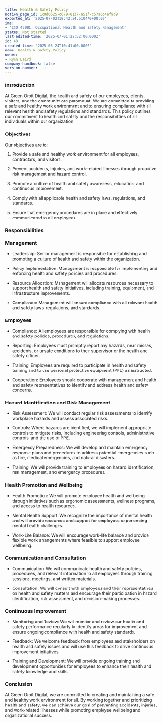 ```yaml
---
title: Health & Safety Policy
notion_page_id: 1c0d6625-c679-8137-a51f-c57a6c4ef9d9
exported_at: '2025-07-02T18:42:24.510470+00:00'
ims:
- 'ISO 45001: Occupational Health and Safety Management'
status: Not started
last-edited-time: '2025-07-01T22:52:00.000Z'
id: 68
created-time: '2025-03-24T10:41:00.000Z'
name: Health & Safety Policy
owner:
- Ryan Laird
company-handbook: false
version-number: 1.1
---
```


### Introduction

At Green Orbit Digital, the health and safety of our employees, clients, visitors, and the community are paramount. We are committed to providing a safe and healthy work environment and to ensuring compliance with all relevant health and safety regulations and standards. This policy outlines our commitment to health and safety and the responsibilities of all individuals within our organization.

### Objectives

Our objectives are to:

1. Provide a safe and healthy work environment for all employees, contractors, and visitors.

1. Prevent accidents, injuries, and work-related illnesses through proactive risk management and hazard control.

1. Promote a culture of health and safety awareness, education, and continuous improvement.

1. Comply with all applicable health and safety laws, regulations, and standards.

1. Ensure that emergency procedures are in place and effectively communicated to all employees.

### Responsibilities

### Management

- Leadership: Senior management is responsible for establishing and promoting a culture of health and safety within the organization.

- Policy Implementation: Management is responsible for implementing and enforcing health and safety policies and procedures.

- Resource Allocation: Management will allocate resources necessary to support health and safety initiatives, including training, equipment, and infrastructure improvements.

- Compliance: Management will ensure compliance with all relevant health and safety laws, regulations, and standards.

### Employees

- Compliance: All employees are responsible for complying with health and safety policies, procedures, and regulations.

- Reporting: Employees must promptly report any hazards, near misses, accidents, or unsafe conditions to their supervisor or the health and safety officer.

- Training: Employees are required to participate in health and safety training and to use personal protective equipment (PPE) as instructed.

- Cooperation: Employees should cooperate with management and health and safety representatives to identify and address health and safety concerns.

### Hazard Identification and Risk Management

- Risk Assessment: We will conduct regular risk assessments to identify workplace hazards and assess associated risks.

- Controls: Where hazards are identified, we will implement appropriate controls to mitigate risks, including engineering controls, administrative controls, and the use of PPE.

- Emergency Preparedness: We will develop and maintain emergency response plans and procedures to address potential emergencies such as fire, medical emergencies, and natural disasters.

- Training: We will provide training to employees on hazard identification, risk management, and emergency procedures.

### Health Promotion and Wellbeing

- Health Promotion: We will promote employee health and wellbeing through initiatives such as ergonomic assessments, wellness programs, and access to health resources.

- Mental Health Support: We recognize the importance of mental health and will provide resources and support for employees experiencing mental health challenges.

- Work-Life Balance: We will encourage work-life balance and provide flexible work arrangements where feasible to support employee wellbeing.

### Communication and Consultation

- Communication: We will communicate health and safety policies, procedures, and relevant information to all employees through training sessions, meetings, and written materials.

- Consultation: We will consult with employees and their representatives on health and safety matters and encourage their participation in hazard identification, risk assessment, and decision-making processes.

### Continuous Improvement

- Monitoring and Review: We will monitor and review our health and safety performance regularly to identify areas for improvement and ensure ongoing compliance with health and safety standards.

- Feedback: We welcome feedback from employees and stakeholders on health and safety issues and will use this feedback to drive continuous improvement initiatives.

- Training and Development: We will provide ongoing training and development opportunities for employees to enhance their health and safety knowledge and skills.

### Conclusion

At Green Orbit Digital, we are committed to creating and maintaining a safe and healthy work environment for all. By working together and prioritizing health and safety, we can achieve our goal of preventing accidents, injuries, and work-related illnesses while promoting employee wellbeing and organizational success.